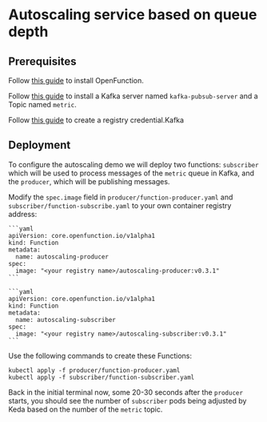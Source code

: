 # Autoscaling service based on queue depth

## Prerequisites

Follow [this guide](../../../Prerequisites.md#openfunction) to install OpenFunction.

Follow [this guide](../../../Prerequisites.md#kafka) to install a Kafka server named `kafka-pubsub-server` and a Topic named `metric`.

Follow [this guide](../../../Prerequisites.md#registry-credential) to create a registry credential.Kafka

## Deployment

To configure the autoscaling demo we will deploy two functions: `subscriber` which will be used to process messages of the `metric` queue in Kafka, and the `producer`, which will be publishing messages.

Modify the ``spec.image`` field in ``producer/function-producer.yaml`` and ``subscriber/function-subscribe.yaml`` to your own container registry address:

    ```yaml
    apiVersion: core.openfunction.io/v1alpha1
    kind: Function
    metadata:
      name: autoscaling-producer
    spec:
      image: "<your registry name>/autoscaling-producer:v0.3.1"
    ```
    
    ```yaml
    apiVersion: core.openfunction.io/v1alpha1
    kind: Function
    metadata:
      name: autoscaling-subscriber
    spec:
      image: "<your registry name>/autoscaling-subscriber:v0.3.1"
    ```

Use the following commands to create these Functions:

```shell
kubectl apply -f producer/function-producer.yaml
kubectl apply -f subscriber/function-subscriber.yaml
```

Back in the initial terminal now, some 20-30 seconds after the `producer` starts, you should see the number of `subscriber` pods being adjusted by Keda based on the number of the `metric` topic.

